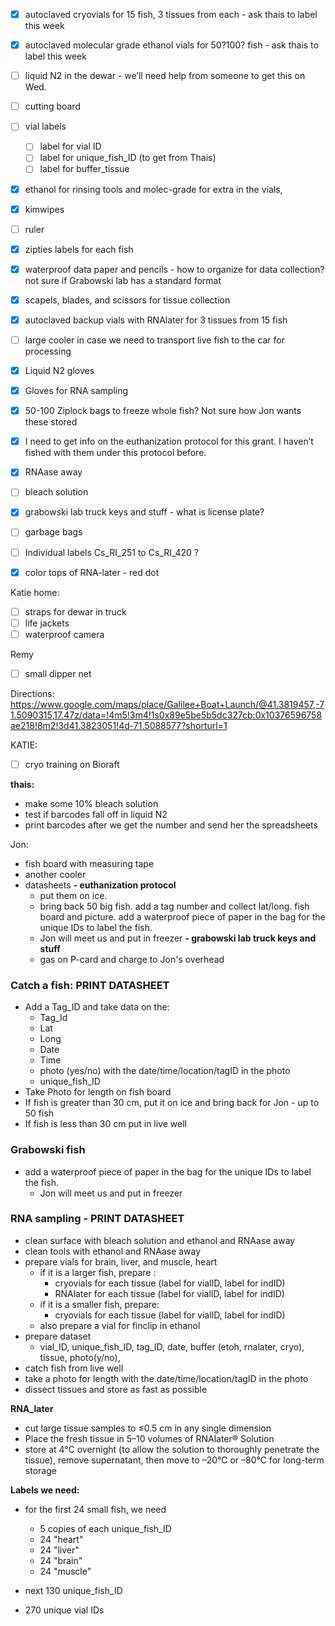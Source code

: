 - [x] autoclaved cryovials for 15 fish, 3 tissues from each - ask thais to label this week
- [x] autoclaved molecular grade ethanol vials for 50?100? fish - ask thais to label this week
- [ ] liquid N2 in the dewar - we’ll need help from someone to get this on Wed.
- [ ] cutting board
- [ ] vial labels
  - [ ] label for vial ID
  - [ ] label for unique_fish_ID (to get from Thais)
  - [ ] label for buffer_tissue
- [x] ethanol for rinsing tools and molec-grade for extra in the vials,
- [x] kimwipes
- [ ] ruler
- [x] zipties labels for each fish
- [x] waterproof data paper and pencils - how to organize for data collection? not sure if Grabowski lab has a standard format
- [x] scapels, blades, and scissors for tissue collection
- [x] autoclaved backup vials with RNAlater for 3 tissues from 15 fish
- [ ] large cooler in case we need to transport live fish to the car for processing
- [x] Liquid N2 gloves
- [x] Gloves for RNA sampling
- [x] 50-100 Ziplock bags to freeze whole fish? Not sure how Jon wants these stored
- [x] I need to get info on the euthanization protocol for this grant. I haven’t fished with them under this protocol before.
- [x] RNAase away
- [ ] bleach solution

- [x] grabowski lab truck keys and stuff - what is license plate?
- [ ] garbage bags
- [ ] Individual labels Cs_RI_251 to Cs_RI_420 ?
- [x] color tops of RNA-later - red dot


Katie home:
- [ ] straps for dewar in truck
- [ ] life jackets
- [ ] waterproof camera

Remy
- [ ] small dipper net

Directions: https://www.google.com/maps/place/Galilee+Boat+Launch/@41.3819457,-71.5090315,17.47z/data=!4m5!3m4!1s0x89e5be5b5dc327cb:0x10376596758ae218!8m2!3d41.3823051!4d-71.5088577?shorturl=1

KATIE:
- [ ] cryo training on Bioraft

**thais:**
- make some 10% bleach solution
- test if barcodes fall off in liquid N2
- print barcodes after we get the number and send her the spreadsheets

Jon:
- fish board with measuring tape
- another cooler
- datasheets
**- euthanization protocol**
  - put them on ice. 
  - bring back 50 big fish. add a tag number and collect lat/long. fish board and picture. add a waterproof piece of paper in the bag for the unique IDs to label the fish.
  - Jon will meet us and put in freezer
**- grabowski lab truck keys and stuff**
  - gas on P-card and charge to Jon's overhead  


### Catch a fish: PRINT DATASHEET
- Add a Tag_ID and take data on the:
  - Tag_Id
  - Lat 
  - Long
  - Date
  - Time
  - photo (yes/no) with the date/time/location/tagID in the photo
  - unique_fish_ID
- Take Photo for length on fish board
- If fish is greater than 30 cm, put it on ice and bring back for Jon - up to 50 fish
- If fish is less than 30 cm put in live well

### Grabowski fish
- add a waterproof piece of paper in the bag for the unique IDs to label the fish.
  - Jon will meet us and put in freezer

### RNA sampling - PRINT DATASHEET
- clean surface with bleach solution and ethanol and RNAase away
- clean tools with ethanol and RNAase away
- prepare vials for brain, liver, and muscle, heart
  - if it is a larger fish, prepare :
    - cryovials for each tissue (label for vialID, label for indID)
    - RNAlater for each tissue (label for vialID, label for indID)
  - if it is a smaller fish, prepare:
    - cryovials for each tissue (label for vialID, label for indID)
  - also prepare a vial for finclip in ethanol
- prepare dataset
  - vial_ID, unique_fish_ID, tag_ID, date, buffer (etoh, rnalater, cryo), tissue, photo(y/no), 
- catch fish from live well
- take a photo for length with the date/time/location/tagID in the photo
- dissect tissues and store as fast as possible


**RNA_later**
- cut large tissue samples to ≤0.5 cm in any single dimension
- Place the fresh tissue in 5–10 volumes of RNAlater® Solution
- store at 4°C overnight (to allow the solution to thoroughly penetrate the tissue), remove supernatant, then move to –20°C or –80°C for long-term storage


**Labels we need:**
- for the first 24 small fish, we need 
  - 5 copies of each unique_fish_ID
  - 24 "heart"
  - 24 "liver"
  - 24 "brain"
  - 24 "muscle"

- next 130 unique_fish_ID
- 270 unique vial IDs

